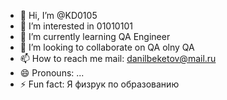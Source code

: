 - 👋 Hi, I’m @KD0105
- 👀 I’m interested in 01010101
- 🌱 I’m currently learning QA Engineer
- 💞️ I’m looking to collaborate on QA olny QA
- 📫 How to reach me mail: danilbeketov@mail.ru
- 😄 Pronouns: ...
- ⚡ Fun fact: Я физрук по образованию

<!---
KD0105/KD0105 is a ✨ special ✨ repository because its `README.md` (this file) appears on your GitHub profile.
You can click the Preview link to take a look at your changes.
--->
